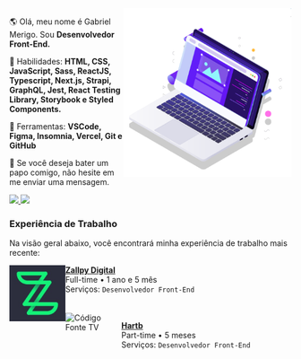 <!--<img src="https://raw.githubusercontent.com/MicaelliMedeiros/micaellimedeiros/master/image/computer-illustration.png" min-width="400px" max-width="400px" width="400px" align="right" alt="Computador iuriCode">-->

<img src="pc.svg" min-width="300px" max-width="300px" width="300px" align="right" alt="Computador">

<p align="left"> 
  🌎 Olá, meu nome é Gabriel Merigo. Sou <strong>Desenvolvedor Front-End.</strong>
</p>

<p align="left">
  🦄 Habilidades: <strong>HTML, CSS, JavaScript, Sass, ReactJS, Typescript, Next.js, Strapi, GraphQL, Jest, React Testing Library, Storybook e Styled Components.</strong>
</p>

<p align="left">
  💼 Ferramentas: <strong>VSCode, Figma, Insomnia, Vercel, Git e GitHub</strong>
</p>

<p align="left">
  💌 Se você deseja bater um papo comigo, não hesite em me enviar uma mensagem.
</p>

<p align="left">
  <a href="https://www.instagram.com/dev.gabriel_merigo/" alt="Instagram">
    <img src="https://img.shields.io/badge/-Instagram-1C1C1C?style=for-the-badge&logo=Instagram&logoColor=00FFFF&link=https://www.instagram.com/iuricode"/>
  </a>
  
  <a href="https://www.linkedin.com/in/gabrielmerigo" alt="Linkedin">
    <img src="https://img.shields.io/badge/-Linkedin-1C1C1C?style=for-the-badge&logo=Linkedin&logoColor=00FFFF&link=https://www.linkedin.com/in/iuricode"/>
  </a>
</p>

### Experiência de Trabalho
Na visão geral abaixo, você encontrará minha experiência de trabalho mais recente:

[<img align="left" height="100px" width="100px" alt="Código Fonte TV" src="zallpy.jfif"/>](https://zallpy.com/)

[**Zallpy Digital**](https://www.instagram.com/zallpydigital/) \
 Full-time • 1 ano e 5 mês\
Serviços: `Desenvolvedor Front-End`
<br/>
<br/>
<br/>
[<img align="left" height="100px" width="100px" alt="Código Fonte TV" src="https://media-exp1.licdn.com/dms/image/C4E0BAQEyJ1jL-QnR0g/company-logo_200_200/0/1615925461243?e=2159024400&v=beta&t=mrx7P-_2ptCXjT4o6fxDTmqPEW2gE3aqNGCglMKYiUY"/>](https://hartbgroup.com/tag/outsourcing/)

[**Hartb**](https://hartbgroup.com/tag/outsourcing/) \
 Part-time • 5 meses\
Serviços: `Desenvolvedor Front-End`
<br/>
